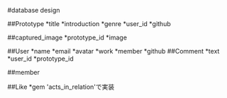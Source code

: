 #database design



##Prototype
  *title
  *introduction
  *genre
  *user_id
  *github

##captured_image
  *prototype_id
  *image

##User
  *name
  *email
  *avatar
  *work
  *member
  *github
##Comment
*text
*user_id
*prototype_id

##member

##Like
  *gem 'acts_in_relation'で実装
